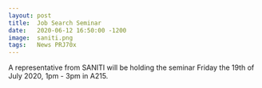 ```yaml
---
layout: post
title:  Job Search Seminar
date:   2020-06-12 16:50:00 -1200
image:  saniti.png
tags:   News PRJ70x
---
```


A representative from SANITI will be holding the seminar Friday the 19th of July 2020, 1pm - 3pm in A215.

